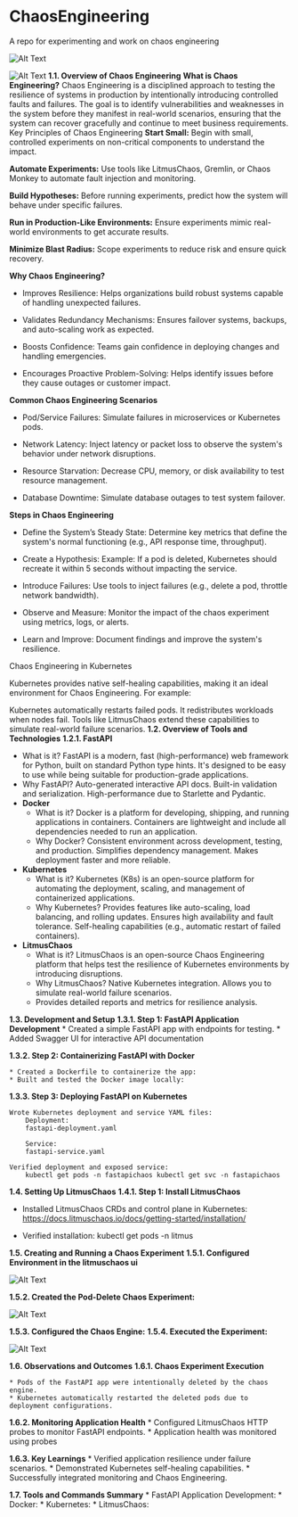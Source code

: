 # ChaosEngineering
A repo for experimenting and work on chaos engineering

![Alt Text](images/Architecture.png)

![Alt Text](images/flow.png)
**1.1. Overview of Chaos Engineering**
  **What is Chaos Engineering?**
  Chaos Engineering is a disciplined approach to testing the resilience of systems in production by intentionally introducing controlled faults and failures. The    goal is to identify vulnerabilities and weaknesses in the system before they manifest in real-world scenarios, ensuring that the system can recover gracefully     and continue to meet business requirements.
  Key Principles of Chaos Engineering
  **Start Small:**
  Begin with small, controlled experiments on non-critical components to understand the impact.
  
  **Automate Experiments:**
  Use tools like LitmusChaos, Gremlin, or Chaos Monkey to automate fault injection and monitoring.
  
  **Build Hypotheses:**
  Before running experiments, predict how the system will behave under specific failures.
  
  **Run in Production-Like Environments:**
  Ensure experiments mimic real-world environments to get accurate results.
  
  **Minimize Blast Radius:**
  Scope experiments to reduce risk and ensure quick recovery.
  
  **Why Chaos Engineering?**
  
  * Improves Resilience:
  Helps organizations build robust systems capable of handling unexpected failures.
  
  * Validates Redundancy Mechanisms:
  Ensures failover systems, backups, and auto-scaling work as expected.
  
  * Boosts Confidence:
  Teams gain confidence in deploying changes and handling emergencies.
  
  * Encourages Proactive Problem-Solving:
  Helps identify issues before they cause outages or customer impact.
  
  **Common Chaos Engineering Scenarios**
  
  * Pod/Service Failures:
    Simulate failures in microservices or Kubernetes pods.
  
  * Network Latency:
    Inject latency or packet loss to observe the system's behavior under network disruptions.
  
  * Resource Starvation:
    Decrease CPU, memory, or disk availability to test resource management.
  
  * Database Downtime:
    Simulate database outages to test system failover.
  
  **Steps in Chaos Engineering**
  
  * Define the System’s Steady State:
    Determine key metrics that define the system's normal functioning (e.g., API response time, throughput).
  
  * Create a Hypothesis:
    Example: If a pod is deleted, Kubernetes should recreate it within 5 seconds without impacting the service.
  
  * Introduce Failures:
    Use tools to inject failures (e.g., delete a pod, throttle network bandwidth).
  
  * Observe and Measure:
    Monitor the impact of the chaos experiment using metrics, logs, or alerts.
  
  * Learn and Improve:
    Document findings and improve the system's resilience.
  
  Chaos Engineering in Kubernetes
  
  Kubernetes provides native self-healing capabilities, making it an ideal environment for Chaos Engineering. For example:
  
  Kubernetes automatically restarts failed pods.
  It redistributes workloads when nodes fail.
  Tools like LitmusChaos extend these capabilities to simulate real-world failure scenarios.
**1.2. Overview of Tools and Technologies**
**1.2.1. FastAPI**
* What is it?
    FastAPI is a modern, fast (high-performance) web framework for Python, built on standard Python type hints. It's designed to be easy to use while being suitable for production-grade applications.
* Why FastAPI?
    Auto-generated interactive API docs.
    Built-in validation and serialization.
    High-performance due to Starlette and Pydantic.
* **Docker**
    * What is it?
        Docker is a platform for developing, shipping, and running applications in containers. Containers are lightweight and include all dependencies needed to run an application.
    * Why Docker?
        Consistent environment across development, testing, and production. 
        Simplifies dependency management.
        Makes deployment faster and more reliable.
* **Kubernetes**
    * What is it?
        Kubernetes (K8s) is an open-source platform for automating the deployment, scaling, and management of containerized applications.
    * Why Kubernetes?
        Provides features like auto-scaling, load balancing, and rolling updates.
        Ensures high availability and fault tolerance.
        Self-healing capabilities (e.g., automatic restart of failed containers).
* **LitmusChaos**
    * What is it?
        LitmusChaos is an open-source Chaos Engineering platform that helps test the resilience of Kubernetes environments by introducing disruptions.
    * Why LitmusChaos?
        Native Kubernetes integration.
        Allows you to simulate real-world failure scenarios.
    * Provides detailed reports and metrics for resilience analysis.

**1.3. Development and Setup**
**1.3.1. Step 1: FastAPI Application Development**
    * Created a simple FastAPI app with endpoints for testing.
    * Added Swagger UI for interactive API documentation

**1.3.2. Step 2: Containerizing FastAPI with Docker**

    * Created a Dockerfile to containerize the app:
    * Built and tested the Docker image locally:

**1.3.3. Step 3: Deploying FastAPI on Kubernetes**

    Wrote Kubernetes deployment and service YAML files:
        Deployment:
        fastapi-deployment.yaml

        Service:
        fastapi-service.yaml

    Verified deployment and exposed service:
        kubectl get pods -n fastapichaos kubectl get svc -n fastapichaos

**1.4. Setting Up LitmusChaos**
**1.4.1. Step 1: Install LitmusChaos**

* Installed LitmusChaos CRDs and control plane in Kubernetes:
    https://docs.litmuschaos.io/docs/getting-started/installation/

* Verified installation:
    kubectl get pods -n litmus

**1.5. Creating and Running a Chaos Experiment**
**1.5.1. Configured Environment in the litmuschaos ui**

![Alt Text](images/chaosenvironment.png)

**1.5.2. Created the Pod-Delete Chaos Experiment:**

![Alt Text](images/chaosexperiment.png)

**1.5.3. Configured the Chaos Engine:**
**1.5.4. Executed the Experiment:**

![Alt Text](images/poddeleteexperiment.png)

**1.6. Observations and Outcomes**
**1.6.1.  Chaos Experiment Execution**

    * Pods of the FastAPI app were intentionally deleted by the chaos engine.
    * Kubernetes automatically restarted the deleted pods due to deployment configurations.

**1.6.2. Monitoring Application Health**
    * Configured LitmusChaos HTTP probes to monitor FastAPI endpoints.
    * Application health was monitored using probes

**1.6.3. Key Learnings**
    * Verified application resilience under failure scenarios.
    * Demonstrated Kubernetes self-healing capabilities.
    * Successfully integrated monitoring and Chaos Engineering.

**1.7. Tools and Commands Summary**
    * FastAPI Application Development:
    * Docker:
    * Kubernetes:
    * LitmusChaos:
